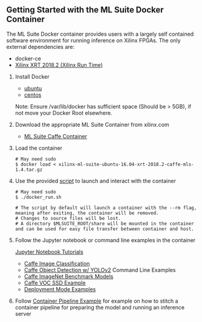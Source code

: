 ## Getting Started with the ML Suite Docker Container
The ML Suite Docker container provides users with a largely self contained software environment for running inference on Xilinx FPGAs.
The only external dependencies are:  
- docker-ce
- [Xilinx XRT 2018.2 (Xilinx Run Time)](xrt.md)

1. Install Docker 
   
   - [ubuntu](https://docs.docker.com/install/linux/docker-ce/ubuntu/#install-docker-ce)  
   - [centos](https://docs.docker.com/install/linux/docker-ce/centos/#install-docker-ce)
     
   Note: Ensure /var/lib/docker has sufficient space (Should be > 5GB), if not move your Docker Root elsewhere.  
   
2. Download the appropriate ML Suite Container from xilinx.com
  
   - [ML Suite Caffe Container](https://www.xilinx.com/member/forms/download/eula-xef.html?filename=xilinx-ml-suite-ubuntu-16.04-xrt-2018.2-caffe-mls-1.4.tar.gz)
   
3. Load the container
   ```
   # May need sudo
   $ docker load < xilinx-ml-suite-ubuntu-16.04-xrt-2018.2-caffe-mls-1.4.tar.gz
   ```
   
4. Use the provided [script](../docker_run.sh) to launch and interact with the container
   ```
   # May need sudo
   $ ./docker_run.sh
  
   # The script by default will launch a container with the --rm flag, meaning after exiting, the container will be removed. 
   # Changes to source files will be lost.
   # A directory $MLSUITE_ROOT/share will be mounted in the container and can be used for easy file transfer between container and host.
   ```
  
5. Follow the Jupyter notebook or command line examples in the container

   [Jupyter Notebook Tutorials](../notebooks/README.md)
   - [Caffe Image Classification](../notebooks/image_classification_caffe.ipynb)
   - [Caffe Object Detection w/ YOLOv2](../notebooks/object_detection_yolov2.ipynb)
   Command Line Examples
   - [Caffe ImageNet Benchmark Models](../examples/caffe/README.md)
   - [Caffe VOC SSD Example](../examples/caffe/ssd-detect/README.md)
   - [Deployment Mode Examples](../examples/deployment_modes/README.md) 

6. Follow [Container Pipeline Example](container_pipeline.md) for example on how to stitch a container pipeline for preparing the model and running an inference server   
